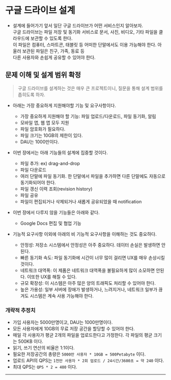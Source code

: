 # 구글 드라이브 설계

- 설계에 들어가기 앞서 일단 구글 드라이브가 어떤 서비스인지 알아보자.  
  구글 드라이브는 파일 저장 및 동기화 서비스로 문서, 사진, 비디오, 기타 파일을 클라우드에 보관할 수 있도록 한다.  
  이 파일은 컴퓨터, 스마트콘, 태블릿 등 어떠한 단말에서도 이용 가능해야 한다. 아울러 보관된 파일은 친구, 가족, 동료 등  
  다른 사용자와 손쉽게 공유할 수 있어야 한다.

## 문제 이해 및 설계 범위 확정

> 구글 드라이브를 설계하는 것은 매우 큰 프로젝트이니, 질문을 통해 설계 범위를 좁히도록 하자.

- 아래는 가장 중요하게 지원해야할 기능 및 요구사항이다.

  - 가장 중요하게 지원해야 할 기능: 파일 업로드/다운로드, 파일 동기화, 알림
  - 모바일 앱, 웹 앱 모두 지원
  - 파일 암호화가 필요하다.
  - 파일 크기는 10GB의 제한이 있다.
  - DAU는 1000만이다.

- 이번 장에서는 아래 기능들의 설계에 집중할 것이다.

  - 파일 추가: ex) drag-and-drop
  - 파일 다운로드
  - 여러 단말에 파일 동기화. 한 단말에서 파일을 추가하면 다른 단말에도 자동으로 동기화되어야 한다.
  - 파일 갱신 이력 조회(revision history)
  - 파일 공유
  - 파일이 편집되거나 삭제되거나 새롭게 공유되었을 때 notification

- 이번 장에서 다루지 않을 기능들은 아래와 같다.

  - Google Docs 편집 및 협업 기능

- 기능적 요구사항 이외에 아래의 비 기능적 요구사항을 이해하는 것도 중요하다.

  - 안정성: 저장소 시스템에서 안정성은 아주 중요하다. 데이터 손실은 발생하면 안된다.
  - 빠른 동기화 속도: 파일 동기화에 시간이 너무 많이 걸리면 UX를 매우 손상시킬 것이다.
  - 네트워크 대역폭: 이 제품은 네트워크 대역폭을 불필요하게 많이 소모하면 안된다. 이또한 UX를 해칠 수 있다.
  - 규모 확장성: 이 시스템은 아주 많은 양의 트래픽도 처리할 수 있어야 한다.
  - 높은 가용성: 일부 서버에 장애가 발생하거나, 느려지거나, 네트워크 일부가 끊겨도 시스템은 계속 사용 가능해야 한다.

### 개략적 추정치

- 가입 사용자는 5000만명이고, DAU는 1000만명이다.
- 모든 사용자에게 10GB의 무료 저장 공간을 할당할 수 있어야 한다.
- 매일 각 사용자가 평균 2개의 파일을 업로드한다고 가정한다. 각 파일의 평균 크기는 500KB 이다.
- 읽기, 쓰기 연산의 비율은 1:1이다.
- 필요한 저장공간의 총량은 `5000만 사용자 * 10GB = 500Petabyte` 이다.
- 업로드 API의 QPS는 `1천만 사용자 * 2회 업로드 / 24시간/3600초 = 약 240` 이다.
- 최대 QPS는 `QPS * 2 = 480` 이다.

---
